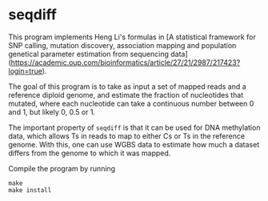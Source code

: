 # seqdiff

This program implements Heng Li's formulas in
[A statistical framework for SNP calling, mutation discovery, association mapping and population
genetical parameter estimation from sequencing data]
(https://academic.oup.com/bioinformatics/article/27/21/2987/217423?login=true).

The goal of this program is to take as input a set of mapped reads and a reference diploid genome,
and estimate the fraction of nucleotides that mutated, where each nucleotide can take a continuous number
between 0 and 1, but likely 0, 0.5 or 1.

The important property of `seqdiff` is that it can be used for DNA methylation data, which allows Ts in
reads to map to either Cs or Ts in the reference genome. With this, one can use WGBS data to estimate
how much a dataset differs from the genome to which it was mapped.

Compile the program by running
```
make
make install
```
